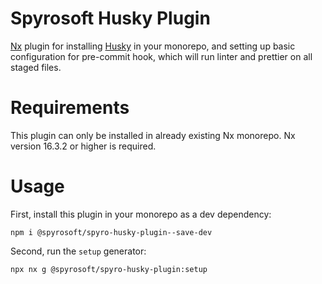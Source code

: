 # Spyrosoft Husky Plugin

[Nx](https://nx.dev) plugin for installing [Husky](https://www.npmjs.com/package/husky) in your monorepo, and setting up basic configuration for pre-commit hook, which will run linter and prettier on all staged files.

# Requirements

This plugin can only be installed in already existing Nx monorepo. Nx version 16.3.2 or higher is required.

# Usage

First, install this plugin in your monorepo as a dev dependency:
```
npm i @spyrosoft/spyro-husky-plugin--save-dev
```
Second, run the `setup` generator:
```console
npx nx g @spyrosoft/spyro-husky-plugin:setup
```